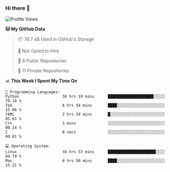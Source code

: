 ### Hi there 👋

<!--
**huayuan4396/huayuan4396** is a ✨ _special_ ✨ repository because its `README.md` (this file) appears on your GitHub profile.

Here are some ideas to get you started:

- 🔭 I’m currently working on ...
- 🌱 I’m currently learning ...
- 👯 I’m looking to collaborate on ...
- 🤔 I’m looking for help with ...
- 💬 Ask me about ...
- 📫 How to reach me: ...
- 😄 Pronouns: ...
- ⚡ Fun fact: ...
-->

<!--START_SECTION:waka-->
![Profile Views](http://img.shields.io/badge/Profile%20Views-1-blue)

**🐱 My GitHub Data** 

> 📦 78.7 kB Used in GitHub's Storage 
 > 
> 🚫 Not Opted to Hire
 > 
> 📜 8 Public Repositories 
 > 
> 🔑 11 Private Repositories 
 > 
📊 **This Week I Spent My Time On** 

```text
💬 Programming Languages: 
Python                   36 hrs 19 mins      ████████████████████░░░░░   79.18 % 
TeX                      6 hrs 54 mins       ████░░░░░░░░░░░░░░░░░░░░░   15.06 % 
YAML                     2 hrs 34 mins       █░░░░░░░░░░░░░░░░░░░░░░░░   05.61 % 
C++                      3 mins              ░░░░░░░░░░░░░░░░░░░░░░░░░   00.14 % 
C                        0 secs              ░░░░░░░░░░░░░░░░░░░░░░░░░   00.01 % 

💻 Operating System: 
Linux                    38 hrs 53 mins      █████████████████████░░░░   84.79 % 
Mac                      6 hrs 58 mins       ████░░░░░░░░░░░░░░░░░░░░░   15.21 % 
```


<!--END_SECTION:waka-->
